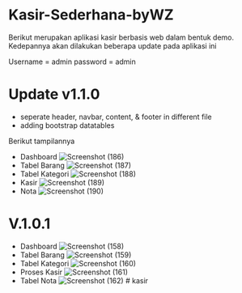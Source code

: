 # Kasir-Sederhana-byWZ

Berikut merupakan aplikasi kasir berbasis web dalam bentuk demo. Kedepannya akan dilakukan beberapa update pada aplikasi ini

Username = admin
password = admin

# Update v1.1.0
- seperate header, navbar, content, & footer in different file
- adding bootstrap datatables

Berikut tampilannya
- Dashboard
  ![Screenshot (186)](https://github.com/Wz-00/Kasir-Sederhana-byWZ/assets/75877082/232a1238-475a-42d5-a115-25fea570fa3d)
- Tabel Barang
  ![Screenshot (187)](https://github.com/Wz-00/Kasir-Sederhana-byWZ/assets/75877082/46fde7e3-f2f3-4ab4-bf4d-9ba058cc636e)
- Tabel Kategori
  ![Screenshot (188)](https://github.com/Wz-00/Kasir-Sederhana-byWZ/assets/75877082/35879b63-08ba-44df-840f-994d1684b937)
- Kasir
  ![Screenshot (189)](https://github.com/Wz-00/Kasir-Sederhana-byWZ/assets/75877082/ea1c9422-a6c4-4d46-86ba-62886f3a7907)
- Nota
  ![Screenshot (190)](https://github.com/Wz-00/Kasir-Sederhana-byWZ/assets/75877082/8ffede7f-0fed-4c2c-bdc9-e6a21210fd5e)



# V.1.0.1
- Dashboard
![Screenshot (158)](https://github.com/Wz-00/Kasir-Sederhana-byWZ/assets/75877082/2b37e7bb-ab29-4ade-9761-fdbb84a6d89b)
- Tabel Barang
![Screenshot (159)](https://github.com/Wz-00/Kasir-Sederhana-byWZ/assets/75877082/f813a36c-191a-4266-b448-1feb9b7194d9)
- Tabel Kategori
![Screenshot (160)](https://github.com/Wz-00/Kasir-Sederhana-byWZ/assets/75877082/3efa2b0d-3abe-4908-8034-2f1aaebc2b1b)
- Proses Kasir
![Screenshot (161)](https://github.com/Wz-00/Kasir-Sederhana-byWZ/assets/75877082/381d6395-97c9-4781-8bb5-82d5a5468696)
- Tabel Nota
![Screenshot (162)](https://github.com/Wz-00/Kasir-Sederhana-byWZ/assets/75877082/ccb8b684-d003-4a7a-b593-b4af43e5970a)
#   k a s i r  
 